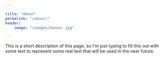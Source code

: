 ```yaml
---

title: "About"
permalink: "/about/"
header:
    image: "/images/banner.jpg"

---
```


This is a short description of this page, so I'm just typing to fill this out with some text to represent some real text that will be used in the near future. 